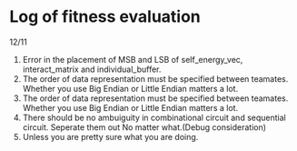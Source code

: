 # Log of fitness evaluation
12/11
1. Error in the placement of MSB and LSB of self_energy_vec, interact_matrix and individual_buffer.
2. The order of data representation must be specified between teamates. Whether you use Big Endian or Little Endian matters a lot.
2. The order of data representation must be specified between teamates. Whether you use Big Endian or Little Endian matters a lot.
3. There should be no ambuiguity in combinational circuit and sequential circuit. Seperate them out No matter what.(Debug consideration)
4. Unless you are pretty sure what you are doing.
